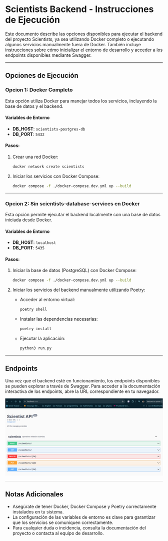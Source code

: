 # Scientists Backend - Instrucciones de Ejecución

Este documento describe las opciones disponibles para ejecutar el backend del proyecto Scientists, ya sea utilizando Docker completo o ejecutando algunos servicios manualmente fuera de Docker. También incluye instrucciones sobre cómo inicializar el entorno de desarrollo y acceder a los endpoints disponibles mediante Swagger.

---

## Opciones de Ejecución

### Opcion 1: Docker Completo

Esta opción utiliza Docker para manejar todos los servicios, incluyendo la base de datos y el backend.

#### Variables de Entorno
- **DB_HOST**: `scientists-postgres-db`
- **DB_PORT**: `5432`

#### Pasos:
1. Crear una red Docker:
   ```bash
   docker network create scientists
   ```

2. Iniciar los servicios con Docker Compose:
   ```bash
   docker compose -f ./docker-compose.dev.yml up --build
   ```

---

### Opcion 2: Sin scientists-database-services en Docker

Esta opción permite ejecutar el backend localmente con una base de datos iniciada desde Docker.

#### Variables de Entorno
- **DB_HOST**: `localhost`
- **DB_PORT**: `5435`

#### Pasos:
1. Iniciar la base de datos (PostgreSQL) con Docker Compose:
   ```bash
   docker compose -f ./docker-compose.dev.yml up --build
   ```

2. Iniciar los servicios del backend manualmente utilizando Poetry:
   - Acceder al entorno virtual:
     ```bash
     poetry shell
     ```
   - Instalar las dependencias necesarias:
     ```bash
     poetry install
     ```
   - Ejecutar la aplicación:
     ```bash
     python3 run.py
     ```

---

## Endpoints

Una vez que el backend esté en funcionamiento, los endpoints disponibles se pueden explorar a través de Swagger. Para acceder a la documentación interactiva de los endpoints, abre la URL correspondiente en tu navegador.

![Swagger Endpoints](./app/utils/swagger.png "Swagger")

---

## Notas Adicionales
- Asegúrate de tener Docker, Docker Compose y Poetry correctamente instalados en tu sistema.
- La configuración de las variables de entorno es clave para garantizar que los servicios se comuniquen correctamente.
- Para cualquier duda o incidencia, consulta la documentación del proyecto o contacta al equipo de desarrollo.




